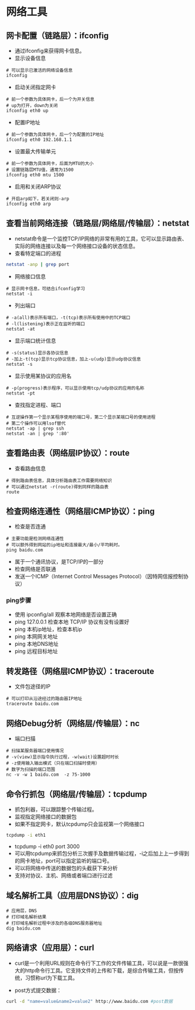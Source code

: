 # 网络工具

## 网卡配置（链路层）：ifconfig

- 通过ifconfig来获得网卡信息。
- 显示设备信息

```shell
# 可以显示已激活的网络设备信息
ifconfig
```

- 启动关闭指定网卡

```shell
# 前一个参数为具体网卡，后一个为开关信息
# up为打开，down为关闭
ifconfig eth0 up
```

- 配置IP地址

```shell
# 前一个参数为具体网卡，后一个为配置的IP地址
ifconfig eth0 192.168.1.1
```

- 设置最大传输单元

```shell
# 前一个参数为具体网卡，后面为MTU的大小
# 设置链路层MTU值，通常为1500
ifconfig eth0 mtu 1500
```

- 启用和关闭ARP协议

```shell
# 开启arp如下，若关闭则-arp
ifconfig eth0 arp
```

## 查看当前网络连接（链路层/网络层/传输层）：netstat

- netstat命令是一个监控TCP/IP网络的非常有用的工具，它可以显示路由表、实际的网络连接以及每一个网络接口设备的状态信息。
- 查看特定端口的进程

```sh
netstat -anp | grep port
```

- 网络接口信息

```shell
# 显示网卡信息，可结合ifconfig学习
netstat -i
```

- 列出端口

```shell
# -a(all)表示所有端口，-t(tcp)表示所有使用中的TCP端口
# -l(listening)表示正在监听的端口
netstat -at
```

- 显示端口统计信息

```shell
# -s(status)显示各协议信息
# -加上-t(tcp)显示tcp协议信息，加上-u(udp)显示udp协议信息
netstat -s
```

- 显示使用某协议的应用名

```shell 
# -p(progress)表示程序，可以显示使用tcp/udp协议的应用的名称
netstat -pt
```

- 查找指定进程、端口

```shell
# 互逆操作第一个显示某程序使用的端口号，第二个显示某端口号的使用进程
# 第二个操作可以用lsof替代
netstat -ap | grep ssh
netstat -an | grep ':80'
```

## 查看路由表（网络层IP协议）：route

- 查看路由信息

```shell
# 得到路由表信息，具体分析路由表工作需要网络知识
# 可以通过netstat -r(route)得到同样的路由表
route
```

## 检查网络连通性（网络层ICMP协议）：ping

- 检查是否连通

```shell
# 主要功能是检测网络连通性
# 可以额外得到网站的ip地址和连接最大/最小/平均耗时。
ping baidu.com
```

- 属于一个通讯协议，是TCP/IP的一部分
- 检查网络是否联通
- 发送一个ICMP（Internet Control Messages Protocol）（因特网信报控制协议）

### ping步骤

- 使用 ipconfig/all 观察本地网络是否设置正确
- ping 127.0.0.1 检查本地 TCP/IP 协议有没有设置好
- ping 本机ip地址，检查本机ip
- ping 本网网关地址
- ping 本地DNS地址
- ping 远程目标地址

## 转发路径（网络层ICMP协议）：traceroute

- 文件包途径的IP

```shell
# 可以打印从沿途经过的路由器IP地址
traceroute baidu.com
```

## 网络Debug分析（网络层/传输层）：nc

- 端口扫描

```shell
# 扫描某服务器端口使用情况
# -v(view)显示指令执行过程，-w(wait)设置超时时长
# -z使用输入输出模式（只在端口扫描时使用）
# 数字为扫描的端口范围
nc -v -w 1 baidu.com  -z 75-1000
```

## 命令行抓包（网络层/传输层）：tcpdump

- 抓包利器，可以跟踪整个传输过程。
- 监视指定网络接口的数据包
- 如果不指定网卡，默认tcpdump只会监视第一个网络接口

```sh
tcpdump -i eth1
```

- tcpdump -i eth0 port 3000
- 可以用tcpdump来抓包分析三次握手及数据传输过程，-i之后加上上一步得到的网卡地址，port可以指定监听的端口号。
- 可以将网络中传送的数据包的头截获下来分析
- 支持对协议、主机、网络或者端口进行过滤

## 域名解析工具（应用层DNS协议）：dig

```shell
# 应用层，DNS
# 打印域名解析结果
# 打印域名解析过程中涉及的各级DNS服务器地址
dig baidu.com
```

## 网络请求（应用层）：curl

- curl是一个利用URL规则在命令行下工作的文件传输工具，可以说是一款很强大的http命令行工具。它支持文件的上传和下载，是综合传输工具，但按传统，习惯称url为下载工具。

- post方式提交数据：

```sh
curl -d "name=value&name2=value2" http://www.baidu.com #post数据
```